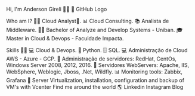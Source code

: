 Hi, I'm Anderson Gireli 👩‍💻 👋
GitHub Logo

Who am I?
👩‍💻 Cloud Analyst🥰.
📊 Cloud Consulting.
📚 Analista de Middleware.
👩‍🎓 Bachelor of Analyze and Develop Systems - Uniban.
🎓 Master in Cloud & Devops - Faculdade Impacta.

Skills 👩‍💻
💻 Cloud & Devops.
🐍 Python.
🗄 SQL.
💻 Administração de Cloud AWS - Azure - GCP.
🧮 Administração de servidores: RedHat, CentOs, Windows Server 2008, 2012, 2016.
🔮 Servidores WebServers: Apache, IIS, WebSphere, Weblogic, Jboss, .Net, Wildfly.
📊 Monitoring tools: Zabbix, Grafana
🧪 Server Virtualization, installation, configuration and backup of VM's with Vcenter
Find me around the world 🌎
Linkedin
Instagram
Blog

<!---
Agirelli2021/Agirelli2021 is a ✨ special ✨ repository because its `README.md` (this file) appears on your GitHub profile.
You can click the Preview link to take a look at your changes.
--->
